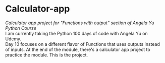 # Calculator-app
_Calculator app project for "Functions with output" section of Angela Yu Python Course_  
I am currently taking the Python 100 days of code with Angela Yu on Udemy.  
Day 10 focuses on a different flavor of Functions that uses outputs instead of inputs.                                                                                     At the end of the module, there's a calculator app project to practice the module.
This is the project.
